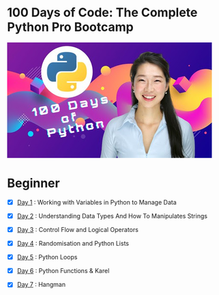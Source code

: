 # 100 Days of Code: The Complete Python Pro Bootcamp

![100 Days Of Code](./images/100days-of-code.jpg)
# Beginner
- [x] [Day 1] : Working with Variables in Python to Manage Data
- [x] [Day 2] : Understanding Data Types And How To Manipulates Strings
- [x] [Day 3] : Control Flow and Logical Operators  
- [x] [Day 4] : Randomisation and Python Lists
- [x] [Day 5] : Python Loops
- [x] [Day 6] : Python Functions & Karel 
- [x] [Day 7] : Hangman   












<!-- repository Link  -->
[Day 1]:https://github.com/themilon/100-Days-Python/tree/main/Day-01
[Day 2]:https://github.com/themilon/100-Days-Python/tree/main/Day-02
[Day 3]:https://github.com/themilon/100-Days-Python/tree/main/Day-03
[Day 4]:https://github.com/themilon/100-Days-Python/tree/main/Day-04
[Day 5]:https://github.com/themilon/100-Days-Python/tree/main/Day-05
[Day 6]:https://github.com/themilon/100-Days-Python/tree/main/Day-06
[Day 7]:https://github.com/themilon/100-Days-Python/tree/main/Day-07